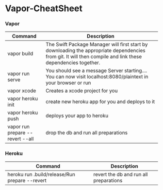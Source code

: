 # Vapor-CheatSheet

### Vapor
| Command | Description |
| ----------- | ----------- |
| vapor build | The Swift Package Manager will first start by downloading the appropriate dependencies from git. It will then compile and link these dependencies together. |
| vapor run serve | You should see a message Server starting.... You can now visit localhost:8080/plaintext in your browser or run |
| vapor xcode | Creates a xcode project for you |
| vapor heroku init | create new heroku app for you and deploys to it |
| vapor heroku push | deploys your app to heroku |
| vapor run prepare --revert --all | drop the db and run all preparations |

### Heroku
| Command | Description |
| ----------- | ----------- |
| heroku run .build/release/Run prepare --revert | revert the db and run all preparations|

